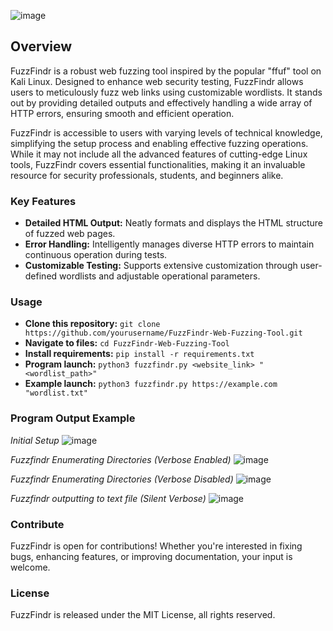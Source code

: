 ![image](https://github.com/phantom0004/FuzzFindr-Web-Fuzzing-Tool/assets/42916447/533350d1-c3e6-45c8-a020-1758e963a1dc)

## Overview

FuzzFindr is a robust web fuzzing tool inspired by the popular "ffuf" tool on Kali Linux. Designed to enhance web security testing, FuzzFindr allows users to meticulously fuzz web links using customizable wordlists. It stands out by providing detailed outputs and effectively handling a wide array of HTTP errors, ensuring smooth and efficient operation.

FuzzFindr is accessible to users with varying levels of technical knowledge, simplifying the setup process and enabling effective fuzzing operations. While it may not include all the advanced features of cutting-edge Linux tools, FuzzFindr covers essential functionalities, making it an invaluable resource for security professionals, students, and beginners alike.

### Key Features

- **Detailed HTML Output:** Neatly formats and displays the HTML structure of fuzzed web pages.
- **Error Handling:** Intelligently manages diverse HTTP errors to maintain continuous operation during tests.
- **Customizable Testing:** Supports extensive customization through user-defined wordlists and adjustable operational parameters.

### Usage

- **Clone this repository:** `git clone https://github.com/yourusername/FuzzFindr-Web-Fuzzing-Tool.git`
- **Navigate to files:** `cd FuzzFindr-Web-Fuzzing-Tool`
- **Install requirements:** `pip install -r requirements.txt`
- **Program launch:** `python3 fuzzfindr.py <website_link> "<wordlist_path>"`
- **Example launch:** `python3 fuzzfindr.py https://example.com "wordlist.txt"`

### Program Output Example
_Initial Setup_
![image](https://github.com/phantom0004/FuzzFindr-Web-Fuzzing-Tool/assets/42916447/27175ee5-8f0a-43c2-99ad-149a239acb72)

_Fuzzfindr Enumerating Directories (Verbose Enabled)_
![image](https://github.com/phantom0004/FuzzFindr-Web-Fuzzing-Tool/assets/42916447/aa15bd71-1c80-4c37-8fb9-130e5f54bfe8)

_Fuzzfindr Enumerating Directories (Verbose Disabled)_
![image](https://github.com/phantom0004/FuzzFindr-Web-Fuzzing-Tool/assets/42916447/00936bd2-331d-4a10-8a06-382bbde2e979)

_Fuzzfindr outputting to text file (Silent Verbose)_
![image](https://github.com/phantom0004/FuzzFindr-Web-Fuzzing-Tool/assets/42916447/8f126384-73cb-41af-8d86-8028d7e366fe)

### Contribute

FuzzFindr is open for contributions! Whether you're interested in fixing bugs, enhancing features, or improving documentation, your input is welcome.

### License

FuzzFindr is released under the MIT License, all rights reserved.
